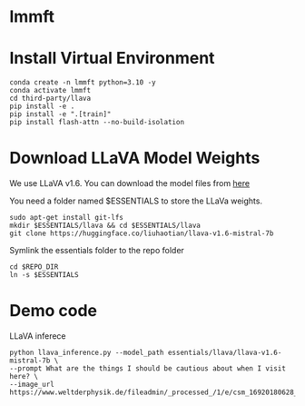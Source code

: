 # lmmft

# Install Virtual Environment
```
conda create -n lmmft python=3.10 -y
conda activate lmmft
cd third-party/llava
pip install -e .
pip install -e ".[train]"
pip install flash-attn --no-build-isolation
```

# Download LLaVA Model Weights 
We use LLaVA v1.6. You can download the model files from [here](
https://huggingface.co/liuhaotian/llava-v1.6-mistral-7b?clone=true)


You need a folder named $ESSENTIALS to store the LLaVa weights.
```
sudo apt-get install git-lfs
mkdir $ESSENTIALS/llava && cd $ESSENTIALS/llava
git clone https://huggingface.co/liuhaotian/llava-v1.6-mistral-7b
```

Symlink the essentials folder to the repo folder
```
cd $REPO_DIR
ln -s $ESSENTIALS
```

# Demo code
LLaVA inferece 
```
python llava_inference.py --model_path essentials/llava/llava-v1.6-mistral-7b \
--prompt What are the things I should be cautious about when I visit here? \
--image_url https://www.weltderphysik.de/fileadmin/_processed_/1/e/csm_16920180628_Fuego_Thinkstock_6e2093c444.webp
```